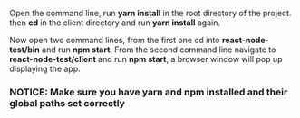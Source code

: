 

Open the command line, run <strong>yarn install</strong> in the root directory of the project. then <strong>cd</strong> in the client directory and run <strong>yarn install</strong> again.

Now open two command lines, from the first one cd into <strong>react-node-test/bin</strong> and run <strong>npm start</strong>. From the second command line navigate to <strong>react-node-test/client</strong> and run <strong>npm start</strong>, a browser window will pop up displaying the app.


<h3>NOTICE: Make sure you have yarn and npm installed and their global paths set correctly</h3>
